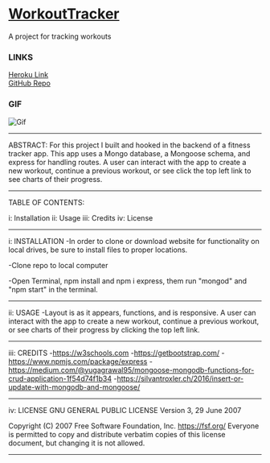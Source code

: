 # [WorkoutTracker](https://afternoon-cliffs-68969.herokuapp.com/?id=5e88566ca6747400178a6e25)
A project for tracking workouts

### LINKS
[Heroku Link](https://afternoon-cliffs-68969.herokuapp.com/?id=5e88566ca6747400178a6e25)
<br>
[GitHub Repo](https://github.com/asuleigh/WorkoutTracker)

### GIF
![Gif](workoutGIF.gif)

<hr>

ABSTRACT: For this project I built and hooked in the backend of a fitness tracker app. This app uses a Mongo database, a Mongoose schema, and express for handling routes. A user can interact with the app to create a new workout, continue a previous workout, or see click the top left link to see charts of their progress.

<hr>

TABLE OF CONTENTS:

i: Installation
ii: Usage
iii: Credits
iv: License

<hr>

i: INSTALLATION
-In order to clone or download website for functionality on local drives, be sure to install files to proper locations.

-Clone repo to local computer

-Open Terminal, npm install and npm i express, them run "mongod" and "npm start" in the terminal.

<hr>

ii: USAGE
-Layout is as it appears, functions, and is responsive. A user can interact with the app to create a new workout, continue a previous workout, or see charts of their progress by clicking the top left link.

<hr>

iii: CREDITS
-https://w3schools.com
-https://getbootstrap.com/
-https://www.npmjs.com/package/express
-https://medium.com/@yugagrawal95/mongoose-mongodb-functions-for-crud-application-1f54d74f1b34
-https://silvantroxler.ch/2016/insert-or-update-with-mongodb-and-mongoose/

<hr>

iv: LICENSE
GNU GENERAL PUBLIC LICENSE
Version 3, 29 June 2007

 Copyright (C) 2007 Free Software Foundation, Inc. <https://fsf.org/>
 Everyone is permitted to copy and distribute verbatim copies
 of this license document, but changing it is not allowed.

 <hr>
